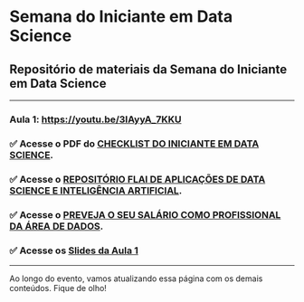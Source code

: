# **Semana do Iniciante em Data Science**

## Repositório de materiais da Semana do Iniciante em Data Science
---
### **Aula 1:** https://youtu.be/3IAyyA_7KKU

### :white_check_mark: Acesse o PDF do [CHECKLIST DO INICIANTE EM DATA SCIENCE](https://github.com/gitflai/SemanaDoIniciante/blob/main/Checklist%20do%20Iniciante%20em%20Data%20Science%20(1).pdf).

### :white_check_mark: Acesse o [REPOSITÓRIO FLAI DE APLICAÇÕES DE DATA SCIENCE E INTELIGÊNCIA ARTIFICIAL](https://bit.ly/aplicacoesDS). 

### :white_check_mark: Acesse o [PREVEJA O SEU SALÁRIO COMO PROFISSIONAL DA ÁREA DE DADOS](https://bit.ly/salarioDS). 

### :white_check_mark: Acesse os [Slides da Aula 1](https://github.com/gitflai/SemanaDoIniciante/blob/main/Slides%20Aula%201%20-%20Semana%20do%20Iniciante%20em%20DS%20FLAI.pdf)
---

Ao longo do evento, vamos atualizando essa página com os demais conteúdos. Fique de olho!
